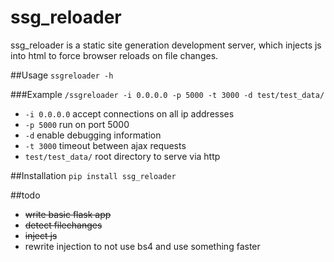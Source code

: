 ssg_reloader
============

ssg_reloader is a static site generation development server, which injects js into html to force browser reloads on file changes.

##Usage
`ssgreloader -h`

###Example
`/ssgreloader -i 0.0.0.0 -p 5000 -t 3000 -d test/test_data/`
* `-i 0.0.0.0` accept connections on all ip addresses
* `-p 5000` run on port 5000
* `-d` enable debugging information
* `-t 3000` timeout between ajax requests
* `test/test_data/` root directory to serve via http

##Installation
`pip install ssg_reloader`

##todo
* ~~write basic flask app~~
* ~~detect filechanges~~
* ~~inject js~~
* rewrite injection to not use bs4 and use something faster